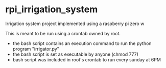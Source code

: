 # rpi_irrigation_system
Irrigation system project implemented using a raspberry pi zero w

This is meant to be run using a crontab owned by root. 

- the bash script contains an execution command to run the python program "irrigator.py"
- the bash script is set as executable by anyone (chmod 777)
- bash script was included in root's crontab to run every sunday at 6PM 
